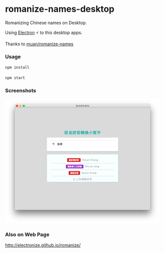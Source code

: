 # romanize-names-desktop
Romanizing Chinese names on Desktop.

Using [Electron](http://electron.atom.io/) ⚡ to  this desktop apps.

Thanks to [muan/romanize-names](https://github.com/muan/romanize-names)

### Usage

``` bash
npm install

npm start
```

### Screenshots

![wallofsheep](/screenshot/photo.png?raw=true "Romanize Names")


### Also on Web Page

http://electronize.github.io/romanize/  
